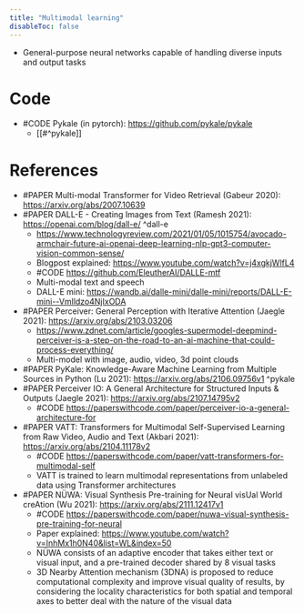 ```yaml
---
title: "Multimodal learning"
disableToc: false 
---
```


- General-purpose neural networks capable of handling diverse inputs and output tasks

# Code
- #CODE Pykale (in pytorch): https://github.com/pykale/pykale
	- [[#^pykale]]

# References
- #PAPER Multi-modal Transformer for Video Retrieval (Gabeur 2020): https://arxiv.org/abs/2007.10639
- #PAPER DALL-E - Creating Images from Text (Ramesh 2021): https://openai.com/blog/dall-e/ ^dall-e
	- https://www.technologyreview.com/2021/01/05/1015754/avocado-armchair-future-ai-openai-deep-learning-nlp-gpt3-computer-vision-common-sense/
	- Blogpost explained: https://www.youtube.com/watch?v=j4xgkjWlfL4
	- #CODE https://github.com/EleutherAI/DALLE-mtf
	- Multi-modal text and speech
	- DALL-E mini: https://wandb.ai/dalle-mini/dalle-mini/reports/DALL-E-mini--Vmlldzo4NjIxODA
- #PAPER Perceiver: General Perception with Iterative Attention (Jaegle 2021): https://arxiv.org/abs/2103.03206
	- https://www.zdnet.com/article/googles-supermodel-deepmind-perceiver-is-a-step-on-the-road-to-an-ai-machine-that-could-process-everything/
	- Multi-model with image, audio, video, 3d point clouds
- #PAPER PyKale: Knowledge-Aware Machine Learning from Multiple Sources in Python (Lu 2021): https://arxiv.org/abs/2106.09756v1 ^pykale
- #PAPER Perceiver IO: A General Architecture for Structured Inputs & Outputs (Jaegle 2021): https://arxiv.org/abs/2107.14795v2
	- #CODE https://paperswithcode.com/paper/perceiver-io-a-general-architecture-for
- #PAPER VATT: Transformers for Multimodal Self-Supervised Learning from Raw Video, Audio and Text (Akbari 2021): https://arxiv.org/abs/2104.11178v2
	- #CODE https://paperswithcode.com/paper/vatt-transformers-for-multimodal-self
	- VATT is trained to learn multimodal representations from unlabeled data using Transformer architectures
- #PAPER NÜWA: Visual Synthesis Pre-training for Neural visUal World creAtion (Wu 2021): https://arxiv.org/abs/2111.12417v1
	- #CODE https://paperswithcode.com/paper/nuwa-visual-synthesis-pre-training-for-neural
	- Paper explained: https://www.youtube.com/watch?v=InhMx1h0N40&list=WL&index=50
	- NÜWA consists of an adaptive encoder that takes either text or visual input, and a pre-trained decoder shared by 8 visual tasks
	- 3D Nearby Attention mechanism (3DNA) is proposed to reduce computational complexity and improve visual quality of results, by considering the locality characteristics for both spatial and temporal axes to better deal with the nature of the visual data

